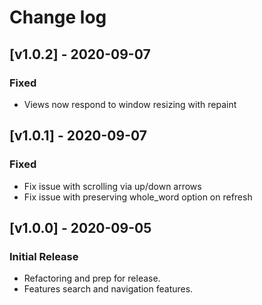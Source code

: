 # Change log

## [v1.0.2] - 2020-09-07

### Fixed
* Views now respond to window resizing with repaint

## [v1.0.1] - 2020-09-07

### Fixed
* Fix issue with scrolling via up/down arrows
* Fix issue with preserving whole_word option on refresh

## [v1.0.0] - 2020-09-05

### Initial Release
* Refactoring and prep for release.
* Features search and navigation features.


